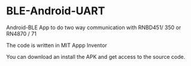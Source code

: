 # BLE-Android-UART
Android-BLE App to do two way communication with RNBD451/ 350 or RN4870 / 71

The code is written in MIT Appp Inventor

You can download an install the APK and get access to the source code.
